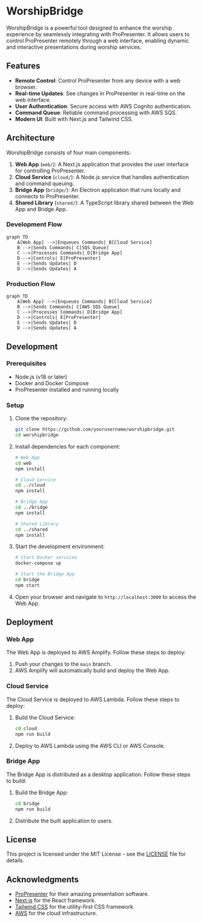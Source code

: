 # WorshipBridge

WorshipBridge is a powerful tool designed to enhance the worship experience by seamlessly integrating with ProPresenter. It allows users to control ProPresenter remotely through a web interface, enabling dynamic and interactive presentations during worship services.

## Features

- **Remote Control**: Control ProPresenter from any device with a web browser.
- **Real-time Updates**: See changes in ProPresenter in real-time on the web interface.
- **User Authentication**: Secure access with AWS Cognito authentication.
- **Command Queue**: Reliable command processing with AWS SQS.
- **Modern UI**: Built with Next.js and Tailwind CSS.

## Architecture

WorshipBridge consists of four main components:

1. **Web App** (`web/`): A Next.js application that provides the user interface for controlling ProPresenter.
2. **Cloud Service** (`cloud/`): A Node.js service that handles authentication and command queuing.
3. **Bridge App** (`bridge/`): An Electron application that runs locally and connects to ProPresenter.
4. **Shared Library** (`shared/`): A TypeScript library shared between the Web App and Bridge App.

### Development Flow

```mermaid
graph TD
    A[Web App] -->|Enqueues Commands| B[Cloud Service]
    B -->|Sends Commands| C[SQS Queue]
    C -->|Processes Commands| D[Bridge App]
    D -->|Controls| E[ProPresenter]
    E -->|Sends Updates| D
    D -->|Sends Updates| A
```

### Production Flow

```mermaid
graph TD
    A[Web App] -->|Enqueues Commands| B[Cloud Service]
    B -->|Sends Commands| C[AWS SQS Queue]
    C -->|Processes Commands| D[Bridge App]
    D -->|Controls| E[ProPresenter]
    E -->|Sends Updates| D
    D -->|Sends Updates| A
```

## Development

### Prerequisites

- Node.js (v18 or later)
- Docker and Docker Compose
- ProPresenter installed and running locally

### Setup

1. Clone the repository:
   ```sh
   git clone https://github.com/yourusername/worshipbridge.git
   cd worshipbridge
   ```

2. Install dependencies for each component:
   ```sh
   # Web App
   cd web
   npm install

   # Cloud Service
   cd ../cloud
   npm install

   # Bridge App
   cd ../bridge
   npm install

   # Shared Library
   cd ../shared
   npm install
   ```

3. Start the development environment:
   ```sh
   # Start Docker services
   docker-compose up

   # Start the Bridge App
   cd bridge
   npm start
   ```

4. Open your browser and navigate to `http://localhost:3000` to access the Web App.

## Deployment

### Web App

The Web App is deployed to AWS Amplify. Follow these steps to deploy:

1. Push your changes to the `main` branch.
2. AWS Amplify will automatically build and deploy the Web App.

### Cloud Service

The Cloud Service is deployed to AWS Lambda. Follow these steps to deploy:

1. Build the Cloud Service:
   ```sh
   cd cloud
   npm run build
   ```

2. Deploy to AWS Lambda using the AWS CLI or AWS Console.

### Bridge App

The Bridge App is distributed as a desktop application. Follow these steps to build:

1. Build the Bridge App:
   ```sh
   cd bridge
   npm run build
   ```

2. Distribute the built application to users.

## License

This project is licensed under the MIT License - see the [LICENSE](LICENSE) file for details.

## Acknowledgments

- [ProPresenter](https://renewedvision.com/propresenter/) for their amazing presentation software.
- [Next.js](https://nextjs.org/) for the React framework.
- [Tailwind CSS](https://tailwindcss.com/) for the utility-first CSS framework.
- [AWS](https://aws.amazon.com/) for the cloud infrastructure. 
